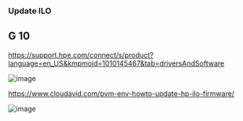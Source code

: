 ### Update ILO 

G 10
  - 
https://support.hpe.com/connect/s/product?language=en_US&kmpmoid=1010145467&tab=driversAndSoftware

![image](https://github.com/user-attachments/assets/4e6e9453-df55-49af-89ec-0e68d741218a)




https://www.cloudavid.com/pvm-env-howto-update-hp-ilo-firmware/

![image](https://github.com/user-attachments/assets/3c0b7d63-8a04-49e7-ac35-ef0df0c0954b)
